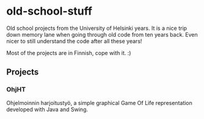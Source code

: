 old-school-stuff
================

Old school projects from the University of Helsinki years. It is a nice trip down memory lane when going through old code from ten years back. Even nicer to still understand the code after all these years!

Most of the projects are in Finnish, cope with it. :)


Projects
--------

### OhjHT

Ohjelmoinnin harjoitustyö, a simple graphical Game Of Life representation developed with Java and Swing. 